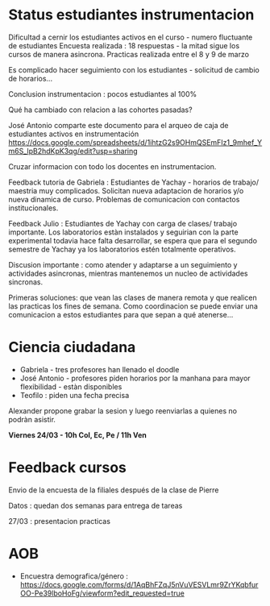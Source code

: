 

# Status estudiantes instrumentacion

Dificultad a cernir los estudiantes activos en el curso - numero fluctuante de estudiantes
Encuesta realizada : 18 respuestas - la mitad sigue los cursos de manera asincrona.
Practicas realizada entre el 8 y 9 de marzo

Es complicado hacer seguimiento con los estudiantes - solicitud de cambio de horarios...

Conclusion instrumentacion :  pocos estudiantes al 100% 

Qué ha cambiado con relacion a las cohortes pasadas?  

José Antonio comparte este documento para el arqueo de caja de estudiantes activos en instrumentación
https://docs.google.com/spreadsheets/d/1ihtzG2s9OHmQSEmFIz1_9mhef_Ym6S_lpB2hdKpK3qg/edit?usp=sharing

Cruzar informacion con todo los docentes en instrumentacion.


Feedback tutoria de Gabriela : Estudiantes de Yachay - horarios de trabajo/ maestria muy complicados. Solicitan nueva adaptacion de horarios y/o nueva dinamica de curso.
Problemas de comunicacion con contactos institucionales.

Feedback Julio : Estudiantes de Yachay con carga de clases/ trabajo importante. Los laboratorios estàn instalados y
seguirian con la parte experimental todavia hace falta desarrollar, se espera que para el segundo semestre de Yachay ya los laboratorios estén totalmente operativos.

Discusion importante : como atender y adaptarse a un seguimiento y actividades asincronas, mientras mantenemos un nucleo de actividades sincronas.

Primeras soluciones: que vean las clases de manera remota y que realicen las practicas los fines de semana.
Como coordinacion se puede enviar una comunicacion a estos estudiantes para que sepan a qué atenerse...


# Ciencia ciudadana

- Gabriela - tres profesores han llenado el doodle
- José Antonio - profesores piden horarios por la manhana para mayor flexibilidad - estàn disponibles
- Teofilo : piden una fecha precisa

Alexander propone grabar la sesion y luego reenviarlas a quienes no podràn asistir.

**Viernes 24/03 - 10h Col, Ec, Pe / 11h Ven**

# Feedback cursos

Envio de la encuesta de la filiales después de la clase de Pierre

Datos : quedan dos semanas para entrega de tareas

27/03 : presentacion practicas 

# AOB

- Encuestra demografica/género : https://docs.google.com/forms/d/1AqBhFZqJ5nVuVESVLmr9ZrYKqbfurOO-Pe39lboHoFg/viewform?edit_requested=true


